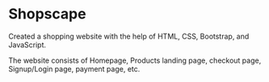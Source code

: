 # Shopscape

Created a shopping website with the help of HTML, CSS, Bootstrap, and JavaScript.

The website consists of Homepage, Products landing page, checkout page, Signup/Login page, payment
page, etc.
